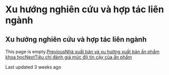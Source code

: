 # Xu hướng nghiên cứu và hợp tác liên ngành

## Xu hướng nghiên cứu và hợp tác liên ngành

This page is empty.[PreviousNhà xuất bản và xu hướng xuất bản ấn phẩm khoa học](nha-xuat-ban-va-xu-huong-xuat-ban-an-pham-khoa-hoc.md)[NextTiêu chí đánh giá mức độ tin cậy của ấn phẩm](tieu-chi-danh-gia-muc-do-tin-cay-cua-an-pham.md)

Last updated 3 weeks ago

